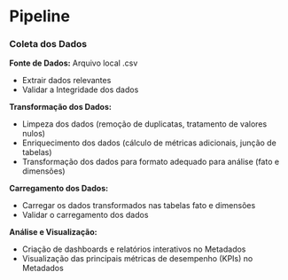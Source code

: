 # Pipeline

### Coleta dos Dados

**Fonte de Dados:** Arquivo local .csv
- Extrair dados relevantes
- Validar a Integridade dos dados

**Transformação dos Dados:**
- Limpeza dos dados (remoção de duplicatas, tratamento de valores nulos)
- Enriquecimento dos dados (cálculo de métricas adicionais, junção de tabelas)
- Transformação dos dados para formato adequado para análise (fato e dimensões)

**Carregamento dos Dados:**
- Carregar os dados transformados nas tabelas fato e dimensões
- Validar o carregamento dos dados

**Análise e Visualização:**
- Criação de dashboards e relatórios interativos no Metadados
- Visualização das principais métricas de desempenho (KPIs) no Metadados